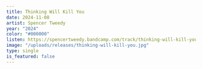 ```yaml
---
title: Thinking Will Kill You
date: 2024-11-08
artist: Spencer Tweedy
year: "2024"
color: "#000000"
listen: https://spencertweedy.bandcamp.com/track/thinking-will-kill-you
image: "/uploads/releases/thinking-will-kill-you.jpg"
type: single
is_featured: false
---
```

